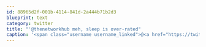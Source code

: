 ```yaml
---
id: 88965d2f-001b-4114-841d-2a444b71b2d3
blueprint: text
category: twitter
title: "'@thenetworkhub meh, sleep is over-rated"
caption: '<span class="username username_linked">@<a href="https://twitter.com/thenetworkhub" title="The Network Hub">thenetworkhub</a></span> meh, sleep is over-rated'
---
```

